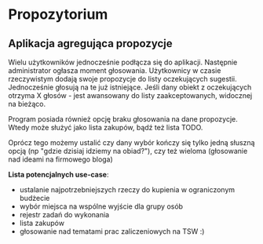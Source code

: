 Propozytorium
========================

Aplikacja agregująca propozycje
--------------------------------------

Wielu użytkowników jednocześnie podłącza się do aplikacji. 
Następnie administrator ogłasza moment głosowania.
Użytkownicy w czasie rzeczywistym dodają swoje propozycje do listy oczekujących sugestii. Jednocześnie głosują na te już istniejące. 
Jeśli dany obiekt z oczekujących otrzyma X głosów - jest awansowany do listy zaakceptowanych, widocznej na bieżąco.

Program posiada również opcję braku głosowania na dane propozycje. 
Wtedy może służyć jako lista zakupów, bądź też lista TODO.

Oprócz tego możemy ustalić czy dany wybór kończy się tylko jedną słuszną opcją (np "gdzie dzisiaj idziemy na obiad?"), 
czy też wieloma (głosowanie nad ideami na firmowego bloga)

**Lista potencjalnych use-case**:  
- ustalanie najpotrzebniejszych rzeczy do kupienia w ograniczonym budżecie  
- wybór miejsca na wspólne wyjście dla grupy osób  
- rejestr zadań do wykonania  
- lista zakupów  
- głosowanie nad tematami prac zaliczeniowych na TSW :)